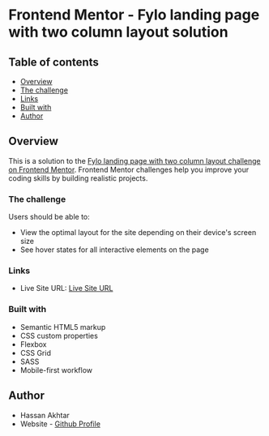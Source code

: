 # Frontend Mentor - Fylo landing page with two column layout solution



## Table of contents

- [Overview](#overview)
- [The challenge](#the-challenge)
- [Links](#links)
- [Built with](#built-with)
- [Author](#author)



## Overview

This is a solution to the [Fylo landing page with two column layout challenge on Frontend Mentor](https://www.frontendmentor.io/challenges/fylo-landing-page-with-two-column-layout-5ca5ef041e82137ec91a50f5). Frontend Mentor challenges help you improve your coding skills by building realistic projects.

### The challenge

Users should be able to:

- View the optimal layout for the site depending on their device's screen size
- See hover states for all interactive elements on the page


### Links

- Live Site URL: [Live Site URL](https://hassanakhtar8.github.io/fylo-landing-page-with-two-column-layout-master/)


### Built with

- Semantic HTML5 markup
- CSS custom properties
- Flexbox
- CSS Grid
- SASS
- Mobile-first workflow


## Author

- Hassan Akhtar
- Website - [Github Profile](https://github.com/HassanAkhtar8)
